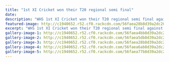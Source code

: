 ```yaml
---
title: "1st XI Cricket won their T20 regional semi final"
date: 
description: "WHS 1st XI Cricket won their T20 regional semi final against Horowhenua College, 24 March 2016..."
featured-image: http://c1940652.r52.cf0.rackcdn.com/56faea28b8d39a2dc2000657/12901414_587883224694121_3315832753669320274_o-(1).jpg
excerpt: "WHS 1st XI Cricket won their T20 regional semi final against Horowhenua College, 24 March 2016..."
gallery-image-1: http://c1940652.r52.cf0.rackcdn.com/56faea4bb8d39a2dc200065a/12038809_587883228027454_4110005512653805677_o.jpg
gallery-image-2: http://c1940652.r52.cf0.rackcdn.com/56faea5db8d39a2dc200065c/12513928_587883231360787_3602777391436091696_o-(1).jpg
gallery-image-3: http://c1940652.r52.cf0.rackcdn.com/56faea28b8d39a2dc2000657/12901414_587883224694121_3315832753669320274_o-(1).jpg
gallery-image-4: http://c1940652.r52.cf0.rackcdn.com/56faea6ab8d39a2dc2000660/12885796_587883261360784_3721900851889369589_o.jpg
gallery-image-5: http://c1940652.r52.cf0.rackcdn.com/56faea77b8d39a2dc2000662/12888525_587883268027450_8014765852779208267_o.jpg
---
```

